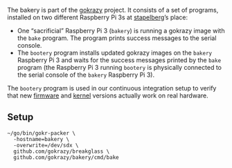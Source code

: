 The bakery is part of the
[gokrazy](https://github.com/gokrazy/gokrazy) project. It consists of
a set of programs, installed on two different Raspberry Pi 3s at
[stapelberg](https://github.com/stapelberg)’s place:

 * One “sacrificial” Raspberry Pi 3 (`bakery`) is running a gokrazy
   image with the `bake` program. The program prints success messages
   to the serial console.
 * The `bootery` program installs updated gokrazy images on the
   `bakery` Raspberry Pi 3 and waits for the success messages printed
   by the `bake` program (the Raspberry Pi 3 running `bootery` is
   physically connected to the serial console of the `bakery`
   Raspberry Pi 3).

The `bootery` program is used in our continuous integration setup to
verify that new [firmware](https://github.com/gokrazy/firmware) and
[kernel](https://github.com/gokrazy/kernel) versions actually work on
real hardware.

## Setup

```
~/go/bin/gokr-packer \
  -hostname=bakery \
  -overwrite=/dev/sdx \
  github.com/gokrazy/breakglass \
  github.com/gokrazy/bakery/cmd/bake
```
